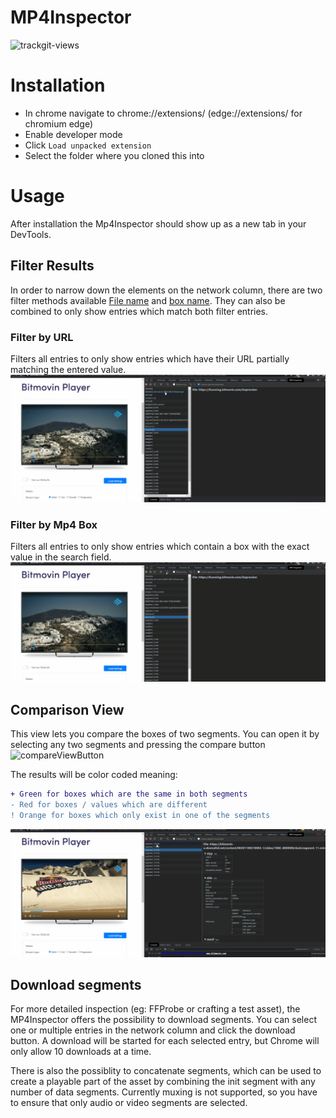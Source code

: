 # MP4Inspector
<img src="https://us-central1-trackgit-analytics.cloudfunctions.net/token/ping/l2q8nl1mv69fkeim79rl" alt="trackgit-views" />

# Installation

- In chrome navigate to chrome://extensions/ (edge://extensions/ for chromium edge)
- Enable developer mode
- Click `Load unpacked extension`
- Select the folder where you cloned this into


# Usage

After installation the Mp4Inspector should show up as a new tab in your DevTools.

## Filter Results
In order to narrow down the elements on the network column, there are two filter methods available [File name](#filter-by-url) and [box name](#filter-by-mp4-box). They can also be combined to only show entries which match both filter entries.

### Filter by URL
Filters all entries to only show entries which have their URL partially matching the entered value.
![Filter by URL part](/readmeResources/UrlSearch.gif)

### Filter by Mp4 Box
Filters all entries to only show entries which contain a box with the exact value in the search field.
![Filter by URL part](/readmeResources/BoxSearch.gif)

## Comparison View

This view lets you compare the boxes of two segments.
You can open it by selecting any two segments and pressing the compare button 
![compareViewButton](https://user-images.githubusercontent.com/29116195/168761137-867f8526-56fe-42e3-9103-ec755e3c580a.png)

The results will be color coded meaning:
```diff
+ Green for boxes which are the same in both segments
- Red for boxes / values which are different
! Orange for boxes which only exist in one of the segments
```

![Comparison view in action](/readmeResources/CompareView.gif)

## Download segments
For more detailed inspection (eg: FFProbe or crafting a test asset), the MP4Inspector offers the possibility to download segments. You can select one or multiple entries in the network column and click the download button. A download will be started for each selected entry, but Chrome will only allow 10 downloads at a time.

There is also the possiblity to concatenate segments, which can be used to create a playable part of the asset by combining the init segment with any number of data segments. Currently muxing is not supported, so you have to ensure that only audio or video segments are selected.

